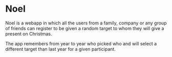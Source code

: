 # Noel

Noel is a webapp in which all the users from a family, company or any group of friends can register to be given a random target to whom they will give a present on Christmas.

The app remembers from year to year who picked who and will select a different target than last year for a given participant.
